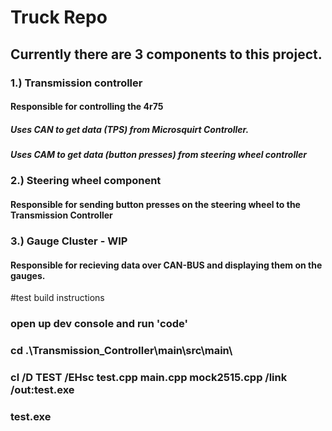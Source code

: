 # Truck Repo
## Currently there are 3 components to this project.
### 1.) Transmission controller
####   Responsible for controlling the 4r75
#####     Uses CAN to get data (TPS) from Microsquirt Controller.
#####     Uses CAM to get data (button presses) from steering wheel controller
### 2.) Steering wheel component
####   Responsible for sending button presses on the steering wheel to the Transmission Controller
### 3.) Gauge Cluster - WIP
####   Responsible for recieving data over CAN-BUS and displaying them on the gauges.


#test build instructions
### open up dev console and run 'code'
### cd .\Transmission_Controller\main\src\main\
### cl /D TEST /EHsc test.cpp main.cpp mock2515.cpp /link /out:test.exe
### test.exe